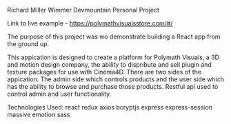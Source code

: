 Richard Miller Wimmer Devmountain Personal Project

Link to live example - https://polymathvisualsstore.com/#/

The purpose of this project was wo demonstrate building a React app from the ground up.  

This appication is designed to create a platform for Polymath Visuals, a 3D and motion design company, the ability to dispribute and sell plugin and texture packages for use with Cinema4D.  There are two sides of the appication.  The admin side which controls products and the user side which has the ability to browse and purchase those products.  Restful api used to control admin and user functionality.  

Technologies Used:
react
redux
axios
bcryptjs
express
express-session
massive
emotion
sass


